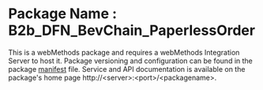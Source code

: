# Package Name : B2b_DFN_BevChain_PaperlessOrder
This is a webMethods package and requires a webMethods Integration Server to host it. Package versioning and configuration can be found in the package [manifest](./B2b_DFN_BevChain_PaperlessOrder/manifest.v3) file. Service and API documentation is available on the package's home page http://&lt;server&gt;:&lt;port&gt;/&lt;packagename>.